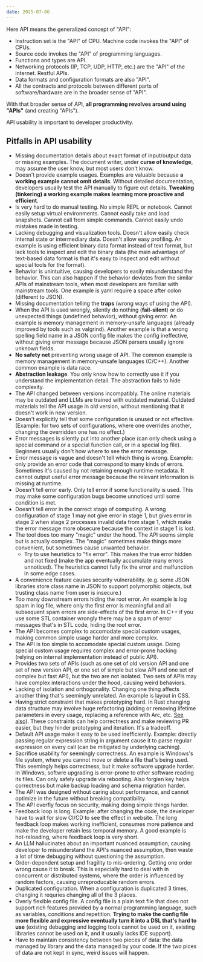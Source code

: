 ```yaml
---
date: 2025-07-06
---
```


<!-- truncate -->

Here API means the generalized concept of "API":

- Instruction set is the "API" of CPU. Machine code invokes the "API" of CPUs.
- Source code invokes the "API" of programming languages.
- Functions and types are API.
- Networking protocols (IP, TCP, UDP, HTTP, etc.) are the "API" of the internet. Restful APIs.
- Data formats and configuration formats are also "API".
- All the contracts and protocols between different parts of software/hardware are in the broader sense of "API".

With that broader sense of API, **all programming revolves around using "APIs"** (and creating "APIs"). 

API usability is important to developer productivity.

## Pitfalls in API usability

- Missing documentation details about exact format of input/output data or missing examples. The document writer, under **curse of knowledge**, may assume the user know, but most users don't know.
- Doesn't provide example usages. Examples are valuable because **a working example cannot omit details**. Without detailed documentation, developers usually test the API manually to figure out details. **Tweaking (tinkering) a working example makes learning more proactive and efficient**.
- Is very hard to do manual testing. No simple REPL or notebook. Cannot easily setup virtual environments. Cannot easily take and load snapshots. Cannot call from simple commands. Cannot easily undo mistakes made in testing.
- Lacking debugging and visualization tools. Doesn't allow easily check internal state or intermediary data. Doesn't allow easy profiling. 
  An example is using efficient binary data format instead of text format, but lack tools to inspect and edit the binary data (the main advantage of text-based data format is that it's easy to inspect and edit without special tools for the format).
- Behavior is unintuitive, causing developers to easily misunderstand the behavior. This can also happen if the behavior deviates from the similar APIs of mainstream tools, when most developers are familiar with mainstream tools. One example is yaml require a space after colon (different to JSON).
- Missing documentation telling the **traps** (wrong ways of using the API).
- When the API is used wrongly, silently do nothing (**fail-silent**) or do unexpected things (undefined behavior), without giving error. An example is memory management in memory-unsafe languages (already improved by tools such as valgrind). Another example is that a wrong spelling field name in a JSON config file makes the config ineffective, without giving error message because JSON parsers usually ignore unknown fields.
- **No safety net** preventing wrong usage of API. The common example is memory management in memory-unsafe languages (C/C++). Another common example is data race.
- **Abstraction leakage**. You only know how to correctly use it if you understand the implementation detail. The abstraction fails to hide complexity.
- The API changed between versions incompatibly. The online materials may be outdated and LLMs are trained with outdated material. Outdated materials tell the API usage in old version, without mentioning that it doesn't work in new version.
- Doesn't explicitly tell that some configuration is unused or not effective. (Example: for two sets of configurations, where one overrides another, changing the overridden one has no effect.)
- Error messages is silently put into another place (can only check using a special command or a special function call, or in a special log file). Beginners usually don't how where to see the error message.
- Error message is vague and doesn't tell which thing is wrong. Example: only provide an error code that correspond to many kinds of errors. 
  Sometimes it's caused by not retaining enough runtime metadata. It cannot output useful error message because the relevant information is missing at runtime.
- Doesn't tell error early. Only tell error if some functionality is used. This may make some configuration bugs become unnoticed until some condition is met. 
- Doesn't tell error in the correct stage of computing. A wrong configuration of stage 1 may not give error in stage 1, but gives error in stage 2 when stage 2 processes invalid data from stage 1, which make the error message more obsecure because the context in stage 1 is lost.
- The tool does too many "magic" under the hood. The API seems simple but is actually complex. The "magic" sometimes make things more convenient, but sometimes cause unwanted behavior.
  - Try to use heuristics to "fix error". This makes the true error hidden and not fixed (make the app eventually accumulate many errors unnoticed). The heuristics cannot fully fix the error and malfunction in some edge cases.
- A convenience feature causes security vulnerability. (e.g. some JSON libraries store class name in JSON to support polymorphic objects, but trusting class name from user is insecure.)
- Too many downstream errors hiding the root error. 
  An example is log spam in log file, where only the first error is meaningful and all subsequent spam errors are side-effects of the first error. 
  In C++ if you use some STL container wrongly there may be a spam of error messages that's in STL code, hiding the root error.
- The API becomes complex to accomodate special custom usages, making common simple usage harder and more complex.
- The API is too simple to accomodate special custom usage. Doing special custom usage requires complex and error-prone hacking (relying on internal implementation instead of public API).
- Provides two sets of APIs (such as one set of old version API and one set of new version API, or one set of simple but slow API and one set of complex but fast API), but the two are not isolated. Two sets of APIs may have complex interactions under the hood, causing weird behaviors.
- Lacking of isolation and orthogonality. Changing one thing affects another thing that's seemingly unrelated. An example is layout in CSS.
- Having strict constraint that makes prototyping hard. In Rust changing data structure may involve huge refactoring (adding or removing lifetime parameters in every usage, replacing a reference with Arc, etc. [See also](https://loglog.games/blog/leaving-rust-gamedev/)). These constraints can help correctness and make reviewing PR easier, but they hinder prototyping and iteration. It's a tradeoff.
- Default API usage make it easy to be used inefficiently. Example: directly passing regular expression string in argument cause it to parse regular expression on every call (can be mitigated by underlying caching).
- Sacrifice usability for seemingly correctness. An example is Windows's file system, where you cannot move or delete a file that's being used. This seemingly helps correctness, but it make software upgrade harder. In Windows, softwre upgrading is error-prone to other software reading its files. Can only safely upgrade via rebooting. Also forgien key helps correctness but make backup loading and schema migration harder.
- The API was designed without caring about performance, and cannot optimize in the future without breaking compatibility. 
- The API overfly focus on security, making doing simple things harder.
- Feedback loop is long. Example: after changing the code, the developer have to wait for slow CI/CD to see the effect in website. The long feedback loop makes working inefficient, consumes more patience and make the developer retain less temporal memory. A good example is hot-reloading, where feedback loop is very short. 
- An LLM hallucinates about an important nuanced assumption, causing developer to misunderstand the API's nuanced assumption, then waste a lot of time debugging without questioning the assumption.
- Order-dependent setup and fragility to mis-ordering. Getting one order wrong cause it to break. This is especially hard to deal with in concurrent or distributed systems, where the order is influenced by random factors, causing unreproducable random errors. 
- Duplicated configuration. When a configuration is duplicated 3 times, changing it requries changing all of the 3 places.
- Overly flexible config file. A config file is a plain text file that does not support rich features provided by a normal programming language, such as variables, conditions and repetition. **Trying to make the config file more flexible and expressive eventually turn it into a DSL that's hard to use** (existing debugging and logging tools cannot be used on it, existing libraries cannot be used on it, and it usually lacks IDE support).
- Have to maintain consistency between two pieces of data: the data managed by library and the data managed by your code. If the two pices of data are not kept in sync, weird issues will happen.

